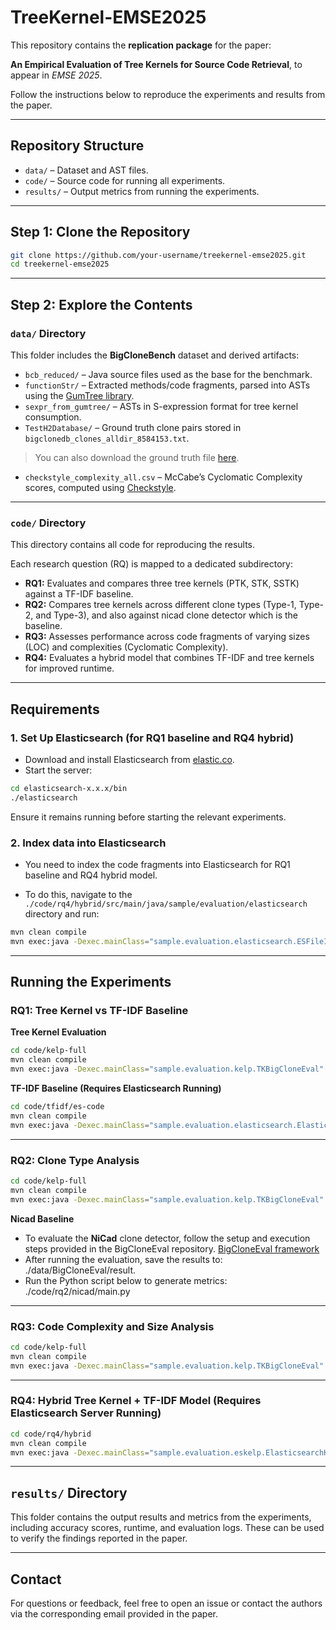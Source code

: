 # TreeKernel-EMSE2025

This repository contains the **replication package** for the paper:

**An Empirical Evaluation of Tree Kernels for Source Code Retrieval**, to appear in *EMSE 2025*.

Follow the instructions below to reproduce the experiments and results from the paper.

---

## Repository Structure

- `data/` – Dataset and AST files.
- `code/` – Source code for running all experiments.
- `results/` – Output metrics from running the experiments.

---

## Step 1: Clone the Repository

```bash
git clone https://github.com/your-username/treekernel-emse2025.git
cd treekernel-emse2025
```

---

## Step 2: Explore the Contents

### `data/` Directory

This folder includes the **BigCloneBench** dataset and derived artifacts:

- `bcb_reduced/` – Java source files used as the base for the benchmark.
- `functionStr/` – Extracted methods/code fragments, parsed into ASTs using the [GumTree library](https://github.com/GumTreeDiff/gumtree).
- `sexpr_from_gumtree/` – ASTs in S-expression format for tree kernel consumption.
- `TestH2Database/` – Ground truth clone pairs stored in `bigclonedb_clones_alldir_8584153.txt`.
> You can also download the ground truth file [here](https://drive.google.com/file/d/1YDqDXROq5bmaSJnES9Coh0H3vCul7xuw/view?usp=sharing).

- `checkstyle_complexity_all.csv` – McCabe’s Cyclomatic Complexity scores, computed using [Checkstyle](https://checkstyle.sourceforge.io/checks/metrics/cyclomaticcomplexity.html).

---

### `code/` Directory

This directory contains all code for reproducing the results.

Each research question (RQ) is mapped to a dedicated subdirectory:

- **RQ1:** Evaluates and compares three tree kernels (PTK, STK, SSTK) against a TF-IDF baseline.
- **RQ2:** Compares tree kernels across different clone types (Type-1, Type-2, and Type-3), and also against nicad clone detector which is the baseline.
- **RQ3:** Assesses performance across code fragments of varying sizes (LOC) and complexities (Cyclomatic Complexity).
- **RQ4:** Evaluates a hybrid model that combines TF-IDF and tree kernels for improved runtime.

---

## Requirements

### 1. Set Up Elasticsearch (for RQ1 baseline and RQ4 hybrid)

- Download and install Elasticsearch from [elastic.co](https://www.elastic.co/downloads/elasticsearch).
- Start the server:

```bash
cd elasticsearch-x.x.x/bin
./elasticsearch
```

Ensure it remains running before starting the relevant experiments.

### 2. Index data into Elasticsearch
- You need to index the code fragments into Elasticsearch for RQ1 baseline and RQ4 hybrid model.

- To do this, navigate to the `./code/rq4/hybrid/src/main/java/sample/evaluation/elasticsearch` directory and run:

```bash
mvn clean compile
mvn exec:java -Dexec.mainClass="sample.evaluation.elasticsearch.ESFileIndexer"
```

---

## Running the Experiments

### RQ1: Tree Kernel vs TF-IDF Baseline

**Tree Kernel Evaluation**

```bash
cd code/kelp-full
mvn clean compile
mvn exec:java -Dexec.mainClass="sample.evaluation.kelp.TKBigCloneEval"
```

**TF-IDF Baseline (Requires Elasticsearch Running)**

```bash
cd code/tfidf/es-code
mvn clean compile
mvn exec:java -Dexec.mainClass="sample.evaluation.elasticsearch.ElasticsearchBigCloneEval"
```

---

### RQ2: Clone Type Analysis

```bash
cd code/kelp-full
mvn clean compile
mvn exec:java -Dexec.mainClass="sample.evaluation.kelp.TKBigCloneEval"
```
**Nicad Baseline**

- To evaluate the **NiCad** clone detector, follow the setup and execution steps provided in the BigCloneEval repository. [BigCloneEval framework](https://github.com/jeffsvajlenko/BigCloneEval)
-  After running the evaluation, save the results to: ./data/BigCloneEval/result.
-  Run the Python script below to generate metrics:  ./code/rq2/nicad/main.py 


---

### RQ3: Code Complexity and Size Analysis

```bash
cd code/kelp-full
mvn clean compile
mvn exec:java -Dexec.mainClass="sample.evaluation.kelp.TKBigCloneEval"
```

---

### RQ4: Hybrid Tree Kernel + TF-IDF Model (Requires Elasticsearch Server Running)

```bash
cd code/rq4/hybrid
mvn clean compile
mvn exec:java -Dexec.mainClass="sample.evaluation.eskelp.ElasticsearchKelp"
```

---

## `results/` Directory

This folder contains the output results and metrics from the experiments, including accuracy scores, runtime, and evaluation logs. These can be used to verify the findings reported in the paper.

---

## Contact

For questions or feedback, feel free to open an issue or contact the authors via the corresponding email provided in the paper.
